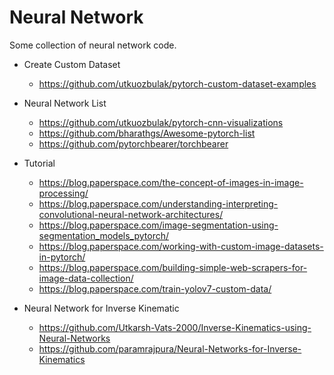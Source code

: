 # Neural Network
Some collection of neural network code.

- Create Custom Dataset
	- https://github.com/utkuozbulak/pytorch-custom-dataset-examples

- Neural Network List
	- https://github.com/utkuozbulak/pytorch-cnn-visualizations
	- https://github.com/bharathgs/Awesome-pytorch-list
	- https://github.com/pytorchbearer/torchbearer

- Tutorial
	- https://blog.paperspace.com/the-concept-of-images-in-image-processing/
	- https://blog.paperspace.com/understanding-interpreting-convolutional-neural-network-architectures/
	- https://blog.paperspace.com/image-segmentation-using-segmentation_models_pytorch/
	- https://blog.paperspace.com/working-with-custom-image-datasets-in-pytorch/
	- https://blog.paperspace.com/building-simple-web-scrapers-for-image-data-collection/
	- https://blog.paperspace.com/train-yolov7-custom-data/
    
- Neural Network for Inverse Kinematic
	- https://github.com/Utkarsh-Vats-2000/Inverse-Kinematics-using-Neural-Networks
	- https://github.com/paramrajpura/Neural-Networks-for-Inverse-Kinematics
